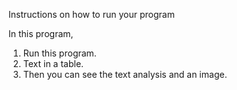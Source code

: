 Instructions on how to run your program

In this program, 
1. Run this program.
2. Text in a table.
3. Then you can see the text analysis and an image.
